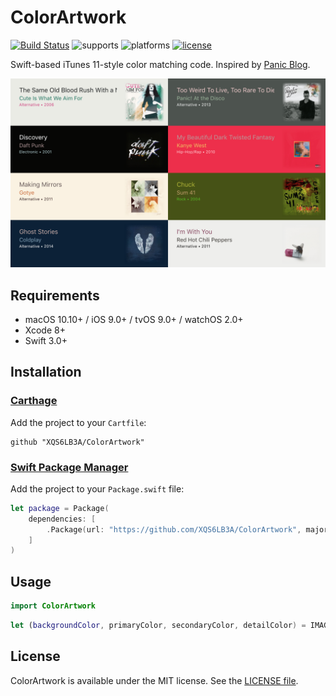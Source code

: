 # ColorArtwork

[![Build Status](https://travis-ci.org/XQS6LB3A/ColorArtwork.svg?branch=master)](https://travis-ci.org/XQS6LB3A/ColorArtwork)
![supports](https://img.shields.io/badge/supports-Carthage%20%7C%20Swift_Package_Manager-brightgreen.svg)
![platforms](https://img.shields.io/badge/platforms-macOS%20%7C%20iOS%20%7C%20tvOS%20%7C%20watchOS-lightgrey.svg)
[![license](https://img.shields.io/badge/license-MIT-blue.svg)](LICENSE)

Swift-based iTunes 11-style color matching code. Inspired by [Panic Blog](https://panic.com/blog/itunes-11-and-colors/).

![preview](docs/img/preview.png)

## Requirements

- macOS 10.10+ / iOS 9.0+ / tvOS 9.0+ / watchOS 2.0+
- Xcode 8+
- Swift 3.0+

## Installation

### [Carthage](https://github.com/Carthage/Carthage)

Add the project to your `Cartfile`:

```
github "XQS6LB3A/ColorArtwork"
```

### [Swift Package Manager](https://github.com/apple/swift-package-manager)

Add the project to your `Package.swift` file:

```swift
let package = Package(
    dependencies: [
        .Package(url: "https://github.com/XQS6LB3A/ColorArtwork", majorVersion: 0)
    ]
)
```

## Usage

```swift
import ColorArtwork
```

```swift
let (backgroundColor, primaryColor, secondaryColor, detailColor) = IMAGE.getProminentColor()
```

## License

ColorArtwork is available under the MIT license. See the [LICENSE file](LICENSE).

